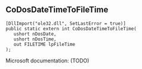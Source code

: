## CoDosDateTimeToFileTime

```
[DllImport("ole32.dll", SetLastError = true)]
public static extern int CoDosDateTimeToFileTime(
   ushort nDosDate,
   ushort nDosTime,
   out FILETIME lpFileTime
);
```

Microsoft documentation: (TODO)
